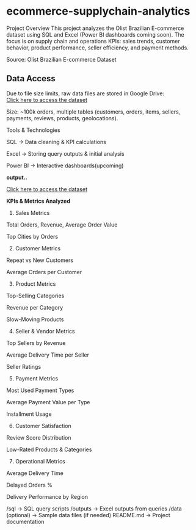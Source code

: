 # ecommerce-supplychain-analytics
Project Overview
This project analyzes the Olist Brazilian E-commerce dataset using SQL and Excel (Power BI dashboards coming soon).
The focus is on supply chain and operations KPIs: sales trends, customer behavior, product performance, seller efficiency, and payment methods.

Source: Olist Brazilian E-commerce Dataset 

##  Data Access
Due to file size limits, raw data files are stored in Google Drive:  
[Click here to access the dataset](https://drive.google.com/drive/folders/1GljIwnMIRrITS0AhuYvCBum_5qJEzCwc?usp=sharing)

Size: ~100k orders, multiple tables (customers, orders, items, sellers, payments, reviews, products, geolocations).

Tools & Technologies

SQL → Data cleaning & KPI calculations

Excel → Storing query outputs & initial analysis

Power BI → Interactive dashboards(upcoming)


**output..**
  
[Click here to access the dataset](https://drive.google.com/drive/folders/1GljIwnMIRrITS0AhuYvCBum_5qJEzCwc?usp=sharing)



**KPIs & Metrics Analyzed**
1. Sales Metrics

Total Orders, Revenue, Average Order Value

Top Cities by Orders

2. Customer Metrics

Repeat vs New Customers

Average Orders per Customer

3. Product Metrics

Top-Selling Categories

Revenue per Category

Slow-Moving Products

4. Seller & Vendor Metrics

Top Sellers by Revenue

Average Delivery Time per Seller

Seller Ratings

5. Payment Metrics

Most Used Payment Types

Average Payment Value per Type

Installment Usage

6. Customer Satisfaction

Review Score Distribution

Low-Rated Products & Categories

7. Operational Metrics

Average Delivery Time

Delayed Orders %

Delivery Performance by Region

/sql              → SQL query scripts
/outputs          → Excel outputs from queries
/data (optional)  → Sample data files (if needed)
README.md         → Project documentation
